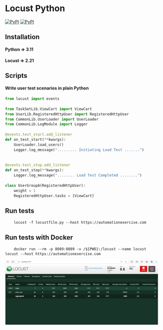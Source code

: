 # Locust Python

[![PyPI](https://img.shields.io/badge/python-3.11-blue.svg)](https://www.python.org/downloads/release/python-3110/)
[![PyPI](https://img.shields.io/badge/locust-%20%3D%3E%202.21-orange.svg)](https://pypi.org/project/locust/)

## Installation
#### Python => 3.11
#### Locust => 2.21

## Scripts

#### Write user test scenarios in plain Python

```python
from locust import events

from TaskSetLib.ViewCart import ViewCart
from UserLib.RegisteredHttpUser import RegisteredHttpUser
from CommonLib.UserLoader import UserLoader
from CommonLib.LogModule import Logger

@events.test_start.add_listener
def on_test_start(**kwargs):
    UserLoader.load_users()
    Logger.log_message("......... Initiating Load Test .......")


@events.test_stop.add_listener
def on_test_stop(**kwargs):
    Logger.log_message("........ Load Test Completed ........")

class UserGroupA(RegisteredHttpUser):
    weight = 1
    RegisteredHttpUser.tasks = [ViewCart]

```

## Run tests
```
    locust -f locustfile.py --host https://automationexercise.com
```

## Run tests with Docker
```
    docker run --rm -p 8089:8089 -v /${PWD}:/locust --name locust locust --host https://automationexercise.com
```

![Screenshot](img.png)